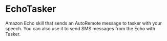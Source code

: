 # EchoTasker
Amazon Echo skill that sends an AutoRemote message to tasker with your speech. You can also use it to send SMS messages from the Echo with Tasker.
